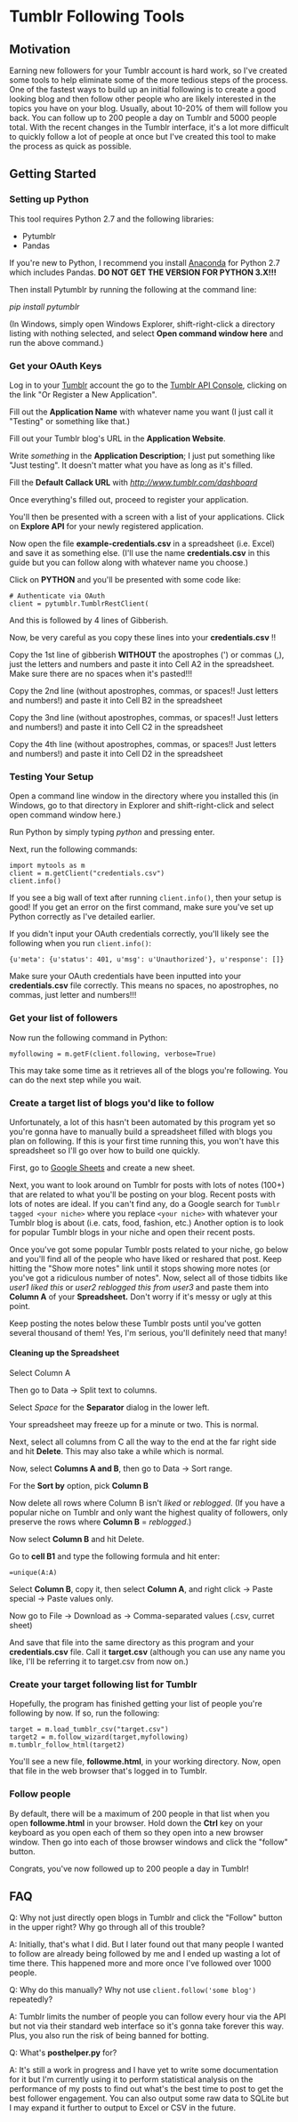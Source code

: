 # Tumblr Following Tools #

## Motivation ##

Earning new followers for your Tumblr account is hard work, so I've created some tools to help eliminate some of the more tedious steps of the process.  One of the fastest ways to build up an initial following is to create a good looking blog and then follow other people who are likely interested in the topics you have on your blog.  Usually, about 10-20% of them will follow you back.  You can follow up to 200 people a day on Tumblr and 5000 people total.  With the recent changes in the Tumblr interface, it's a lot more difficult to quickly follow a lot of people at once but I've created this tool to make the process as quick as possible.

## Getting Started ##


### Setting up Python ###

This tool requires Python 2.7 and the following libraries:

- Pytumblr
- Pandas

If you're new to Python, I recommend you install [Anaconda](https://www.continuum.io/downloads) for Python 2.7 which includes Pandas. **DO NOT GET THE VERSION FOR PYTHON 3.X!!!**

Then install Pytumblr by running the following at the command line:

_pip install pytumblr_

(In Windows, simply open Windows Explorer, shift-right-click a directory listing with nothing selected, and select **Open command window here** and run the above command.)

### Get your OAuth Keys ###

Log in to your [Tumblr](www.tumblr.com) account the go to the [Tumblr API Console](https://api.tumblr.com/console/calls/user/info), clicking on the link "Or Register a New Application".

Fill out the **Application Name** with whatever name you want (I just call it "Testing" or something like that.)

Fill out your Tumblr blog's URL in the **Application Website**.

Write _something_ in the **Application Description**; I just put something like "Just testing".  It doesn't matter what you have as long as it's filled.

Fill the **Default Callack URL** with _http://www.tumblr.com/dashboard_

Once everything's filled out, proceed to register your application.

You'll then be presented with a screen with a list of your applications. Click on **Explore API** for your newly registered application.

Now open the file **example-credentials.csv** in a spreadsheet (i.e. Excel) and save it as something else.  (I'll use the name **credentials.csv** in this guide but you can follow along with whatever name you choose.)

Click on **PYTHON** and you'll be presented with some code like:

```
# Authenticate via OAuth
client = pytumblr.TumblrRestClient(
```

And this is followed by 4 lines of Gibberish.

Now, be very careful as you copy these lines into your **credentials.csv** !!

Copy the 1st line of gibberish **WITHOUT** the apostrophes (') or commas (,), just the letters and numbers and paste it into Cell A2 in the spreadsheet.  Make sure there are no spaces when it's pasted!!!

Copy the 2nd line (without apostrophes, commas, or spaces!!  Just letters and numbers!) and paste it into Cell B2 in the spreadsheet

Copy the 3nd line (without apostrophes, commas, or spaces!!  Just letters and numbers!) and paste it into Cell C2 in the spreadsheet

Copy the 4th line (without apostrophes, commas, or spaces!!  Just letters and numbers!) and paste it into Cell D2 in the spreadsheet


### Testing Your Setup ###

Open a command line window in the directory where you installed this (in Windows, go to that directory in Explorer and shift-right-click and select open command window here.)

Run Python by simply typing _python_ and pressing enter.

Next, run the following commands:

```
import mytools as m
client = m.getClient("credentials.csv")
client.info()
```

If you see a big wall of text after running `client.info()`, then your setup is good!  If you get an error on the first command, make sure you've set up Python correctly as I've detailed earlier.

If you didn't input your OAuth credentials correctly, you'll likely see the following when you run `client.info()`:

`{u'meta': {u'status': 401, u'msg': u'Unauthorized'}, u'response': []}`

Make sure your OAuth credentials have been inputted into your **credentials.csv** file correctly.  This means no spaces, no apostrophes, no commas, just letter and numbers!!!


### Get your list of followers ###

Now run the following command in Python:

`myfollowing = m.getF(client.following, verbose=True)`

This may take some time as it retrieves all of the blogs you're following.  You can do the next step while you wait.

### Create a target list of blogs you'd like to follow ###

Unfortunately, a lot of this hasn't been automated by this program yet so you're gonna have to manually build a spreadsheet filled with blogs you plan on following.  If this is your first time running this, you won't have this spreadsheet so I'll go over how to build one quickly.

First, go to [Google Sheets](http://sheets.google.com) and create a new sheet.

Next, you want to look around on Tumblr for posts with lots of notes (100+) that are related to what you'll be posting on your blog.  Recent posts with lots of notes are ideal.  If you can't find any, do a Google search for `Tumblr tagged <your niche>` where you replace `<your niche>` with whatever your Tumblr blog is about (i.e. cats, food, fashion, etc.)  Another option is to look for popular Tumblr blogs in your niche and open their recent posts.

Once you've got some popular Tumblr posts related to your niche, go below and you'll find all of the people who have liked or reshared that post.  Keep hitting the "Show more notes" link until it stops showing more notes (or you've got a ridiculous number of notes".  Now, select all of those tidbits like _user1 liked this_ or _user2 reblogged this from user3_ and paste them into **Column A** of your **Spreadsheet.**  Don't worry if it's messy or ugly at this point.

Keep posting the notes below these Tumblr posts until you've gotten several thousand of them!  Yes, I'm serious, you'll definitely need that many!


#### Cleaning up the Spreadsheet ####

Select Column A

Then go to Data -> Split text to columns.

Select _Space_ for the **Separator** dialog in the lower left.

Your spreadsheet may freeze up for a minute or two.  This is normal.

Next, select all columns from C all the way to the end at the far right side and hit **Delete**.  This may also take a while which is normal.

Now, select **Columns A and B**, then go to Data -> Sort range.

For the **Sort by** option, pick **Column B**

Now delete all rows where Column B isn't _liked_ or _reblogged_.  (If you have a popular niche on Tumblr and only want the highest quality of followers, only preserve the rows where **Column B** = _reblogged_.)

Now select **Column B** and hit Delete.

Go to **cell B1** and type the following formula and hit enter:

`=unique(A:A)`

Select **Column B**, copy it, then select **Column A**, and right click -> Paste special -> Paste values only.

Now go to File -> Download as -> Comma-separated values (.csv, curret sheet)

And save that file into the same directory as this program and your **credentials.csv** file.  Call it **target.csv** (although you can use any name you like, I'll be referring it to target.csv from now on.)


### Create your target following list for Tumblr ###

Hopefully, the program has finished getting your list of people you're following by now.  If so, run the following:

```
target = m.load_tumblr_csv("target.csv")
target2 = m.follow_wizard(target,myfollowing)
m.tumblr_follow_html(target2)
```

You'll see a new file, **followme.html**, in your working directory.  Now, open that file in the web browser that's logged in to Tumblr.


### Follow people ###


By default, there will be a maximum of 200 people in that list when you open **followme.html** in your browser.  Hold down the **Ctrl** key on your keyboard as you open each of them so they open into a new browser window.  Then go into each of those browser windows and click the "follow" button.

Congrats, you've now followed up to 200 people a day in Tumblr!


## FAQ ##


Q: Why not just directly open blogs in Tumblr and click the "Follow" button in the upper right?  Why go through all of this trouble?

A: Initially, that's what I did.  But I later found out that many people I wanted to follow are already being followed by me and I ended up wasting a lot of time there.  This happened more and more once I've followed over 1000 people.

Q: Why do this manually?  Why not use `client.follow('some blog')` repeatedly?

A: Tumblr limits the number of people you can follow every hour via the API but not via their standard web interface so it's gonna take forever this way.  Plus, you also run the risk of being banned for botting.

Q: What's **posthelper.py** for?

A: It's still a work in progress and I have yet to write some documentation for it but I'm currently using it to perform statistical analysis on the performance of my posts to find out what's the best time to post to get the best follower engagement.  You can also output some raw data to SQLite but I may expand it further to output to Excel or CSV in the future.
